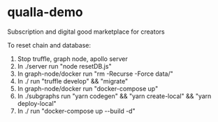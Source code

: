# qualla-demo

Subscription and digital good marketplace for creators

To reset chain and database:

1. Stop truffle, graph node, apollo server
2. In ./server run "node resetDB.js"
3. In graph-node/docker run "rm -Recurse -Force data/"
4. In ./ run "truffle develop" && "migrate"
5. In graph-node/docker run "docker-compose up"
6. In ./subgraphs run "yarn codegen" && "yarn create-local" && "yarn deploy-local"
7. In ./ run "docker-compose up --build -d"